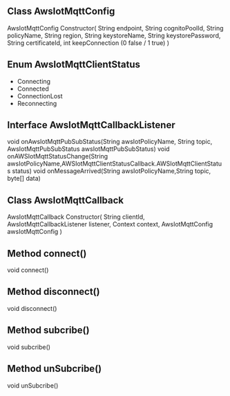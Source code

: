 ## Class AwsIotMqttConfig
AwsIotMqttConfig
Constructor(
			String endpoint, 
			String cognitoPoolId, 
			String policyName,
			String region, 
			String keystoreName, 
			String keystorePassword, 
			String certificateId, 
			int keepConnection (0 false / 1 true)
			)

## Enum AwsIotMqttClientStatus
+ Connecting
+ Connected
+ ConnectionLost
+ Reconnecting


## Interface AwsIotMqttCallbackListener
void onAwsIotMqttPubSubStatus(String awsIotPolicyName, String topic, AwsIotMqttPubSubStatus awsIotMqttPubSubStatus)
void onAWSIotMqttStatusChange(String awsIotPolicyName,AWSIotMqttClientStatusCallback.AWSIotMqttClientStatus status)
void onMessageArrived(String awsIotPolicyName,String topic, byte[] data)


## Class AwsIotMqttCallback
AwsIotMqttCallback
Constructor(
			String clientId, 
			AwsIotMqttCallbackListener listener, 
			Context context, 
			AwsIotMqttConfig awsIotMqttConfig
			)
			
## Method connect()		
void connect()


## Method disconnect()		
void disconnect()


## Method subcribe()		
void subcribe()


## Method unSubcribe()		
void unSubcribe()

